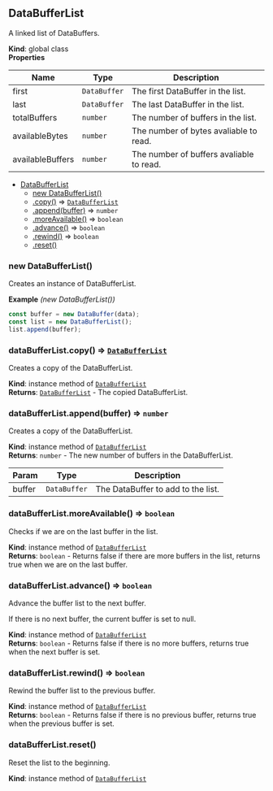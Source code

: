 <a name="DataBufferList"></a>

## DataBufferList
A linked list of DataBuffers.

**Kind**: global class  
**Properties**

| Name | Type | Description |
| --- | --- | --- |
| first | <code>DataBuffer</code> | The first DataBuffer in the list. |
| last | <code>DataBuffer</code> | The last DataBuffer in the list. |
| totalBuffers | <code>number</code> | The number of buffers in the list. |
| availableBytes | <code>number</code> | The number of bytes avaliable to read. |
| availableBuffers | <code>number</code> | The number of buffers avaliable to read. |


* [DataBufferList](#DataBufferList)
    * [new DataBufferList()](#new_DataBufferList_new)
    * [.copy()](#DataBufferList+copy) ⇒ [<code>DataBufferList</code>](#DataBufferList)
    * [.append(buffer)](#DataBufferList+append) ⇒ <code>number</code>
    * [.moreAvailable()](#DataBufferList+moreAvailable) ⇒ <code>boolean</code>
    * [.advance()](#DataBufferList+advance) ⇒ <code>boolean</code>
    * [.rewind()](#DataBufferList+rewind) ⇒ <code>boolean</code>
    * [.reset()](#DataBufferList+reset)

<a name="new_DataBufferList_new"></a>

### new DataBufferList()
Creates an instance of DataBufferList.

**Example** *(new DataBufferList())*  
```js
const buffer = new DataBuffer(data);
const list = new DataBufferList();
list.append(buffer);
```
<a name="DataBufferList+copy"></a>

### dataBufferList.copy() ⇒ [<code>DataBufferList</code>](#DataBufferList)
Creates a copy of the DataBufferList.

**Kind**: instance method of [<code>DataBufferList</code>](#DataBufferList)  
**Returns**: [<code>DataBufferList</code>](#DataBufferList) - The copied DataBufferList.  
<a name="DataBufferList+append"></a>

### dataBufferList.append(buffer) ⇒ <code>number</code>
Creates a copy of the DataBufferList.

**Kind**: instance method of [<code>DataBufferList</code>](#DataBufferList)  
**Returns**: <code>number</code> - The new number of buffers in the DataBufferList.  

| Param | Type | Description |
| --- | --- | --- |
| buffer | <code>DataBuffer</code> | The DataBuffer to add to the list. |

<a name="DataBufferList+moreAvailable"></a>

### dataBufferList.moreAvailable() ⇒ <code>boolean</code>
Checks if we are on the last buffer in the list.

**Kind**: instance method of [<code>DataBufferList</code>](#DataBufferList)  
**Returns**: <code>boolean</code> - Returns false if there are more buffers in the list, returns true when we are on the last buffer.  
<a name="DataBufferList+advance"></a>

### dataBufferList.advance() ⇒ <code>boolean</code>
Advance the buffer list to the next buffer.

If there is no next buffer, the current buffer is set to null.

**Kind**: instance method of [<code>DataBufferList</code>](#DataBufferList)  
**Returns**: <code>boolean</code> - Returns false if there is no more buffers, returns true when the next buffer is set.  
<a name="DataBufferList+rewind"></a>

### dataBufferList.rewind() ⇒ <code>boolean</code>
Rewind the buffer list to the previous buffer.

**Kind**: instance method of [<code>DataBufferList</code>](#DataBufferList)  
**Returns**: <code>boolean</code> - Returns false if there is no previous buffer, returns true when the previous buffer is set.  
<a name="DataBufferList+reset"></a>

### dataBufferList.reset()
Reset the list to the beginning.

**Kind**: instance method of [<code>DataBufferList</code>](#DataBufferList)  
